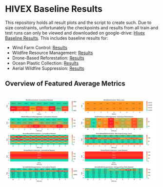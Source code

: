 # HIVEX Baseline Results

This repository holds all result plots and the script to create such. Due to size constraints, unfortunately the checkpoints and results from all train and test runs can only be viewed and downloaded on google-drive: [Hivex Baseline Results](https://drive.google.com/drive/folders/1vOvnMtlQL0zSWivlUKA1oZAh-mineogP?usp=drive_link). This includes baseline results for:

- Wind Farm Control: [Results](https://drive.google.com/drive/folders/1PtSoEQP938Flp71MLC6nUyeVN2ERckWq?usp=drive_link)
- Wildfire Resource Management: [Results](https://drive.google.com/drive/folders/1WHpKUqgS2fiOE_th8D5A3-0HKl2jun7D?usp=drive_link)
- Drone-Based Reforestation: [Results](https://drive.google.com/drive/folders/1EjgTa2SCqpCBcmgLkscflcvX8X8U4FV7?usp=drive_link)
- Ocean Plastic Collection: [Results](https://drive.google.com/drive/folders/1Okbds515W5JEo3ZXdMmJjJJyLsoUo_ZE?usp=drive_link)
- Aerial Wildfire Suppression: [Results](https://drive.google.com/drive/folders/1ZmBOROxylijbZxLcKppMy4y75BK45e2a?usp=drive_link)

## Overview of Featured Average Metrics

<br>
<div align="center">
  <img src="docs\images\cumulative_reward_multiple.svg"
      style="border-radius:10px"
      alt="hivex baseline results average"/>
</div>
